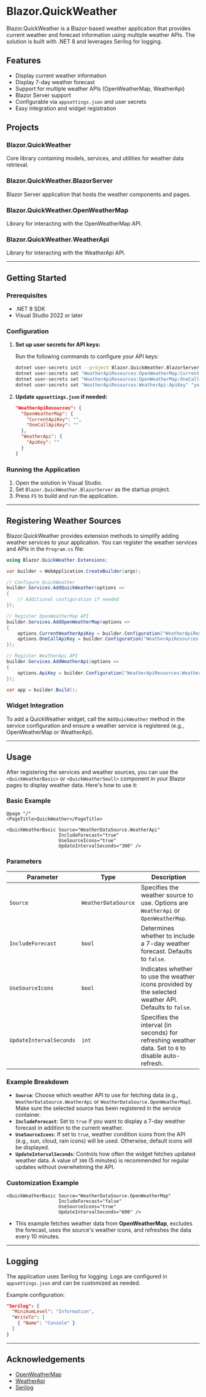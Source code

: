 # Blazor.QuickWeather

Blazor.QuickWeather is a Blazor-based weather application that provides current weather and forecast information using multiple weather APIs. The solution is built with .NET 8 and leverages Serilog for logging.

## Features

- Display current weather information
- Display 7-day weather forecast
- Support for multiple weather APIs (OpenWeatherMap, WeatherApi)
- Blazor Server support
- Configurable via `appsettings.json` and user secrets
- Easy integration and widget registration

## Projects

### Blazor.QuickWeather

Core library containing models, services, and utilities for weather data retrieval.

### Blazor.QuickWeather.BlazorServer

Blazor Server application that hosts the weather components and pages.

### Blazor.QuickWeather.OpenWeatherMap

Library for interacting with the OpenWeatherMap API.

### Blazor.QuickWeather.WeatherApi

Library for interacting with the WeatherApi API.

---

## Getting Started

### Prerequisites

- .NET 8 SDK
- Visual Studio 2022 or later

### Configuration

1. **Set up user secrets for API keys:**

   Run the following commands to configure your API keys:

   ```bash
   dotnet user-secrets init --project Blazor.QuickWeather.BlazorServer
   dotnet user-secrets set "WeatherApiResources:OpenWeatherMap:CurrentApiKey" "your_openweathermap_api_key" --project Blazor.QuickWeather.BlazorServer
   dotnet user-secrets set "WeatherApiResources:OpenWeatherMap:OneCallApiKey" "your_openweathermap_api_key" --project Blazor.QuickWeather.BlazorServer
   dotnet user-secrets set "WeatherApiResources:WeatherApi:ApiKey" "your_weatherapi_api_key" --project Blazor.QuickWeather.BlazorServer
   ```

2. **Update `appsettings.json` if needed:**

   ```json
   "WeatherApiResources": {
     "OpenWeatherMap": {
       "CurrentApiKey": "",
       "OneCallApiKey": ""
     },
     "WeatherApi": {
       "ApiKey": ""
     }
   }
   ```

### Running the Application

1. Open the solution in Visual Studio.
2. Set `Blazor.QuickWeather.BlazorServer` as the startup project.
3. Press `F5` to build and run the application.

---

## Registering Weather Sources

Blazor.QuickWeather provides extension methods to simplify adding weather services to your application. You can register the weather services and APIs in the `Program.cs` file:

```csharp
using Blazor.QuickWeather.Extensions;

var builder = WebApplication.CreateBuilder(args);

// Configure QuickWeather
builder.Services.AddQuickWeather(options =>
{
    // Additional configuration if needed
});

// Register OpenWeatherMap API
builder.Services.AddOpenWeatherMap(options =>
{
    options.CurrentWeatherApiKey = builder.Configuration["WeatherApiResources:OpenWeatherMap:CurrentApiKey"];
    options.OneCallApiKey = builder.Configuration["WeatherApiResources:OpenWeatherMap:OneCallApiKey"];
});

// Register WeatherApi API
builder.Services.AddWeatherApi(options =>
{
    options.ApiKey = builder.Configuration["WeatherApiResources:WeatherApi:ApiKey"];
});

var app = builder.Build();
```

### Widget Integration

To add a QuickWeather widget, call the `AddQuickWeather` method in the service configuration and ensure a weather service is registered (e.g., OpenWeatherMap or WeatherApi).

---

## Usage

After registering the services and weather sources, you can use the `<QuickWeatherBasic>` or `<QuickWeatherSmall>` component in your Blazor pages to display weather data. Here's how to use it:

### Basic Example

```razor
@page "/"
<PageTitle>QuickWeather</PageTitle>

<QuickWeatherBasic Source="WeatherDataSource.WeatherApi"
                   IncludeForecast="true"
                   UseSourceIcons="true"
                   UpdateIntervalSeconds="300" />
```

### Parameters

| Parameter             | Type                | Description                                                                                  |
|-----------------------|---------------------|----------------------------------------------------------------------------------------------|
| `Source`              | `WeatherDataSource` | Specifies the weather source to use. Options are `WeatherApi` or `OpenWeatherMap`.           |
| `IncludeForecast`     | `bool`              | Determines whether to include a 7-day weather forecast. Defaults to `false`.                 |
| `UseSourceIcons`      | `bool`              | Indicates whether to use the weather icons provided by the selected weather API. Defaults to `false`. |
| `UpdateIntervalSeconds` | `int`             | Specifies the interval (in seconds) for refreshing weather data. Set to `0` to disable auto-refresh. |

### Example Breakdown

- **`Source`**: Choose which weather API to use for fetching data (e.g., `WeatherDataSource.WeatherApi` or `WeatherDataSource.OpenWeatherMap`). Make sure the selected source has been registered in the service container.
- **`IncludeForecast`**: Set to `true` if you want to display a 7-day weather forecast in addition to the current weather.
- **`UseSourceIcons`**: If set to `true`, weather condition icons from the API (e.g., sun, cloud, rain icons) will be used. Otherwise, default icons will be displayed.
- **`UpdateIntervalSeconds`**: Controls how often the widget fetches updated weather data. A value of `300` (5 minutes) is recommended for regular updates without overwhelming the API.

### Customization Example

```razor
<QuickWeatherBasic Source="WeatherDataSource.OpenWeatherMap"
                   IncludeForecast="false"
                   UseSourceIcons="true"
                   UpdateIntervalSeconds="600" />
```

- This example fetches weather data from **OpenWeatherMap**, excludes the forecast, uses the source's weather icons, and refreshes the data every 10 minutes.

---

## Logging

The application uses Serilog for logging. Logs are configured in `appsettings.json` and can be customized as needed.

Example configuration:

```json
"Serilog": {
  "MinimumLevel": "Information",
  "WriteTo": [
    { "Name": "Console" }
  ]
}
```

---

## Acknowledgements

- [OpenWeatherMap](https://openweathermap.org/)
- [WeatherApi](https://www.weatherapi.com/)
- [Serilog](https://serilog.net/)
